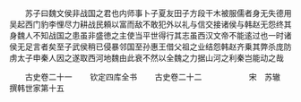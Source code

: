 <!-- { "loadSidebar": true } -->
　　苏子曰魏文侯非战国之君也内师事卜子夏友田子方段干木被服儒者身无失德用吴起西门豹李悝尽力耕战民頼以富而敌不敢犯外以礼与信交接诸侯与韩赵无怨终其身魏人不知战国之患虽非盛徳之主使当平世得行其志虽西汉文帝不能逺过也一时诸侯无足言者矣至子武侯稍已侵暴邻国至孙惠王借父祖之业结怨韩赵齐乗其弊杀庞防虏太子申秦人因之遂取西河地魏由此衰不然以全魏之力据山河之利秦岂能动之哉






　　古史卷二十一
　　钦定四库全书
　　古史卷二十二　　　　　　宋　苏辙　撰韩世家第十五
